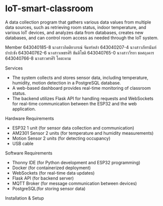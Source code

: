 # IoT-smart-classroom
A data collection program that gathers various data values from multiple data sources, such as retrieving room status, indoor temperature, and various IoT devices, and analyzes data from databases, creates new databases, and can control room access as needed through the IoT system.

Member
643040185-8	นางสาวกิตติยาภรณ์ จันทร์หล้า
643040207-4	นางสาวภัทรนันท์ ปาปะขัง
643040762-6	นางสาวเพชรศิริ ขันติโชติ
643040765-0	นางสาววีรยา ชลศฤงคาร
643040766-8	นางสาวศรศิริ โคตะคาม

Services
- The system collects and stores sensor data, including temperature, humidity, motion detection in a PostgreSQL database.
- A web-based dashboard provides real-time monitoring of classroom status.
- The backend utilizes Flask API for handling requests and WebSockets for real-time communication between the ESP32 and the web application.

Hardware Requirements
- ESP32 1 unit (for sensor data collection and communication)
- AM2301 Sensor 2 units (for temperature and humidity measurements)
- Motion Sensor 2 units (for detecting occupancy)
- USB cable

Software Requirements
- Thonny IDE (for Python development and ESP32 programming)
- Docker (for containerized deployment)
- WebSockets (for real-time data updates)
- Flask API (for backend server)
- MQTT Broker (for message communication between devices)
- PostgreSQL(for storing sensor data)

Installation & Setup
